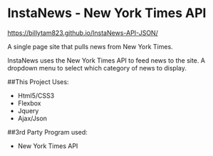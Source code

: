 # InstaNews - New York Times API

https://billytam823.github.io/InstaNews-API-JSON/

A single page site that pulls news from New York Times.

InstaNews uses the New York Times API to feed news to the site.
A dropdown menu to select which category of news to display.

##This Project Uses:
- Html5/CSS3
- Flexbox
- Jquery
- Ajax/Json

##3rd Party Program used:
- New York Times API

